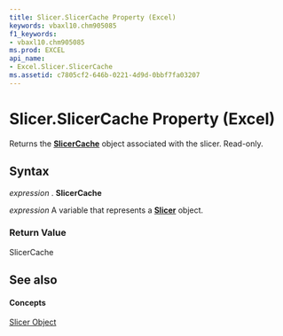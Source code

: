 ```yaml
---
title: Slicer.SlicerCache Property (Excel)
keywords: vbaxl10.chm905085
f1_keywords:
- vbaxl10.chm905085
ms.prod: EXCEL
api_name:
- Excel.Slicer.SlicerCache
ms.assetid: c7805cf2-646b-0221-4d9d-0bbf7fa03207
---
```



# Slicer.SlicerCache Property (Excel)

Returns the  **[SlicerCache](slicercache-object-excel.md)** object associated with the slicer. Read-only.


## Syntax

 _expression_ . **SlicerCache**

 _expression_ A variable that represents a **[Slicer](slicer-object-excel.md)** object.


### Return Value

SlicerCache


## See also


#### Concepts


[Slicer Object](slicer-object-excel.md)

